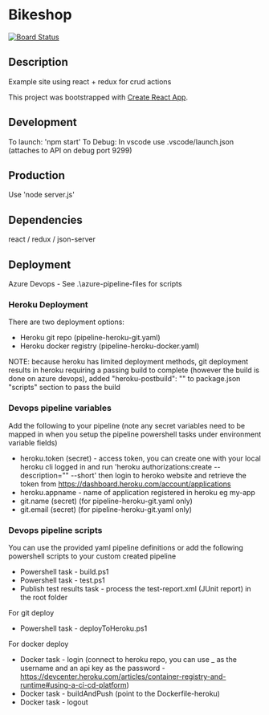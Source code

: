 # Bikeshop

[![Board Status](https://dev.azure.com/weylandcorp/733f58eb-f0fa-47ad-a944-2e29975fb82b/d5c4a1fd-d021-47d3-8d57-9499052aae5f/_apis/work/boardbadge/eb94509f-4ad5-43de-98b0-c6cc5a1b5074)](https://dev.azure.com/weylandcorp/733f58eb-f0fa-47ad-a944-2e29975fb82b/_boards/board/t/d5c4a1fd-d021-47d3-8d57-9499052aae5f/Microsoft.RequirementCategory/)

## Description

Example site using react + redux for crud actions

This project was bootstrapped with [Create React App](https://github.com/facebook/create-react-app).

## Development

To launch: 'npm start'
To Debug: In vscode use .vscode/launch.json (attaches to API on debug port 9299)

## Production

Use 'node server.js'

## Dependencies

react / redux / json-server

## Deployment

Azure Devops - See .\azure-pipeline-files for scripts

### Heroku Deployment

There are two deployment options:

- Heroku git repo (pipeline-heroku-git.yaml)
- Heroku docker registry (pipeline-heroku-docker.yaml)

NOTE: because heroku has limited deployment methods, git deployment results in heroku requiring a passing build to complete (however the build is done on azure devops), added "heroku-postbuild": "" to package.json "scripts" section to pass the build

### Devops pipeline variables

Add the following to your pipeline (note any secret variables need to be mapped in when you setup the pipeline powershell tasks under environment variable fields)

- heroku.token (secret) - access token, you can create one with your local heroku cli logged in and run
  'heroku authorizations:create --description="<useful name>" --short' then login to heroko website and retrieve the token
  from https://dashboard.heroku.com/account/applications
- heroku.appname - name of application registered in heroku eg my-app
- git.name (secret) (for pipeline-heroku-git.yaml only)
- git.email (secret) (for pipeline-heroku-git.yaml only)

### Devops pipeline scripts

You can use the provided yaml pipeline definitions or add the following powershell scripts to your custom created pipeline

- Powershell task - build.ps1
- Powershell task - test.ps1
- Publish test results task - process the test-report.xml (JUnit report) in the root folder

For git deploy

- Powershell task - deployToHeroku.ps1

For docker deploy

- Docker task - login (connect to heroku repo, you can use \_ as the username and an api key as the password - https://devcenter.heroku.com/articles/container-registry-and-runtime#using-a-ci-cd-platform)
- Docker task - buildAndPush (point to the Dockerfile-heroku)
- Docker task - logout
